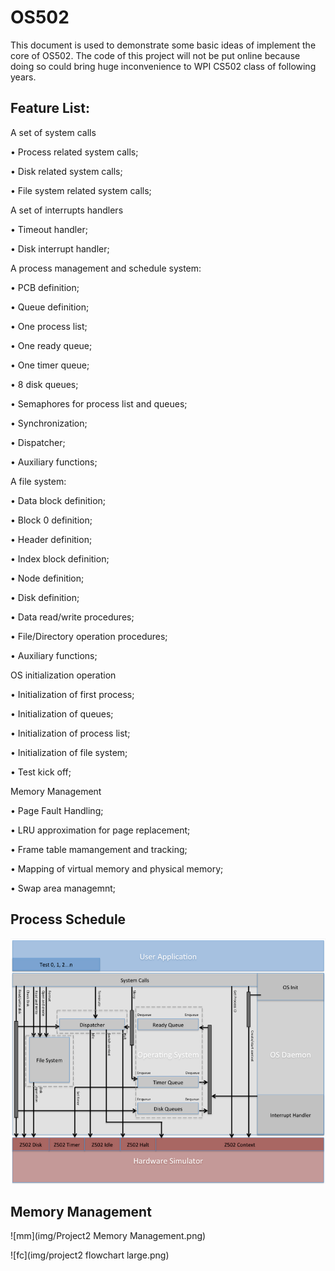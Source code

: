 # OS502

This document is used to demonstrate some basic ideas of implement the core of OS502. The code of this project will not be put online because doing so could bring huge inconvenience to WPI CS502 class of following years. 

## Feature List:
A set of system calls

• Process related system calls;


• Disk related system calls;

• File system related system calls;

A set of interrupts handlers

• Timeout handler;

• Disk interrupt handler;

A process management and schedule system:

• PCB definition;

• Queue definition;

• One process list;

• One ready queue;

• One timer queue;

• 8 disk queues;

• Semaphores for process list and queues;

• Synchronization;

• Dispatcher;

• Auxiliary functions;

A file system:

• Data block definition;

• Block 0 definition;

• Header definition;

• Index block definition;

• Node definition;

• Disk definition;

• Data read/write procedures;

• File/Directory operation procedures;

• Auxiliary functions;

OS initialization operation

• Initialization of first process;

• Initialization of queues;

• Initialization of process list;

• Initialization of file system;

• Test kick off;

Memory Management

• Page Fault Handling;

• LRU approximation for page replacement;

• Frame table mamangement and tracking;

• Mapping of virtual memory and physical memory;

• Swap area managemnt;


## Process Schedule

![process](img/process.png)

## Memory Management

![mm](img/Project2 Memory Management.png)

![fc](img/project2 flowchart large.png)

